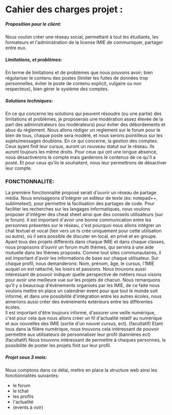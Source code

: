 Cahier des charges projet :
 ==========================

##### Proposition pour le client:
Nous voulon créer une réseau social, permettant à tout les étudiants, les formateurs et l'administration de la license IMIE de communiquer, partager entre eux.
##### Limitations, et problèmes:
En terme de limitations et de problèmes que nous pouvons avoir; bien régulariser le contenu des postes (limiter les fuites de données trop personnelles, éviter le poste de contenu explicit, vulgaire ou non respecteux), bien gérer 
le système des comptes.

##### Solutions techniques:
En ce qui concerne les solutions qui peuvent résoudre (ou une partie) des limitations et problèmes, je proposerais une modération assez élevée de la part des administrateurs (ou modérateurs) pour éviter des débordements et abus 
du règlement. Nous allons rédiger un reglement sur le forum pour le bien de tous, chaque poste sera modéré, et nous serons pointilleux sur les sujets/messages doublons.
En ce qui concerne, la gestion des comptes. Ceux ayant finit leur cursus, auront un nouveau statut sur le réseau. Ils auront toujours les même droits. Pour ceux qui ont une longue absence, nous désactiverons le compte mais garderons le
contenus de ce qu'il a posté. Et pour ceux qu'ils le souhaitent, nous leur permettrons de désactiver leur compte.
### FONCTIONNALITE:
La première fonctionnalité proposé serait d'ouvrir un réseau de partage média.
Nous envisageons d'intégrer un editeur de texte (ex: notepad++, sublimetext), pour permettre la facilisation des partages de code.
Pour faciliter les recherches sur les langages informatiques, nous voulons proposer d'intégrer des cheat sheet ainsi que des conseils utilisateurs (sur le forum).
Il est important d'avoir une bonne communication entre les personnes présentes sur le réseau, c'est pourquoi nous allons intégrer un chat textuel et vocal (lien vers un ts crée uniquement pour cette utilisation ou autre), où il sera
possible de discuter en local, en privé et en groupe.
Ayant tous des projets différents dans chaque IMIE et dans chaque classes, nous proposons d'ouvrir un forum multi thèmes, qui servira à une aide mutuelle dans les thèmes proposés.
Comme tout sites communautaires, il est important d'avoir les informations de base sur chaque utilisateur. Sur chaque profil, nous demanderons: Nom, prénom, âge, le cursus, l'IMIE auquel on est rattaché, les loisirs et passions. 
Nous trouvons aussi intéressant de pouvoir indiquer quelle perspective de métiers nous visons pour avoir une meilleure vue sur les projets de chacun.
Nous remarquons qu'il y a beaucoup d'évènements organisés par les IMIE, de ce faite nous voulons mettre en place un calendrier event pour que tout le monde soit informé, et dans une possibilité d'intégration entre les autres
écoles, nous aimerions aussi créer des évènements extérieurs entre les différentes écoles.  
Il est important d'être toujours informé, d'assurer une veille numérique, c'est pour cela que nous allons créer un fil d'actualité relatif au numérique et aux nouvelles des IMIE (sortie d'un nouvel cursus, ect). 
(facultatif) Etant tous dans la filière numérique, nous trouvons cela intéressant de pouvoir permettre aux utilisateurs de personnaliser leur profil (bannières ect)
(facultatif) Nous trouvons intéressant de permettre à chaques personnes, la possibilité de poster les projets finit sur leur profil.

##### Projet sous 3 mois:
Nous comptons dans ce délai, mettre en place la structure web ainsi les fonctionnalités suivantes: 
- le forum
- le tchat
- les profils
- l'actualité 
- (events à voir)

